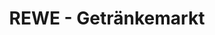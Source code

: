 ---
title: "REWE - Getränkemarkt"
url: /schmitten-im-taunus/rewe-getraenkemarkt/
shop: Spirituosen
---